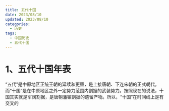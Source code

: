 ```yaml
---
title: 五代十国
date: 2023/08/10
updated: 2023/08/10
categories:
  - 历史
tags:
  - 中国历史
  - 五代十国
---
```


# 1、五代十国年表
“五代”是中原地区正统王朝的延续和更替，是上接唐朝、下连宋朝的正式朝代。而“十国”是在中原地区之外一定势力范围内割据的武装势力。按照现在的说法，十国其实就是军阀割据，是唐朝藩镇割据的遗留产物。所以，“十国”在时间线上是有交叉的